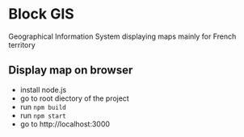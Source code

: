 # Block GIS
Geographical Information System displaying maps mainly for French territory

## Display map on browser 
- install node.js
- go to root diectory of the project
- run `npm build`
- run `npm start`
- go to http://localhost:3000
